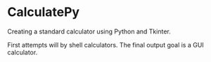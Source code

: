 # CalculatePy
Creating a standard calculator using Python and Tkinter.

First attempts will by shell calculators.
The final output goal is a GUI calculator.
